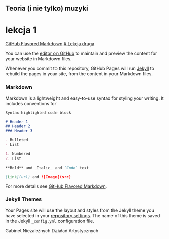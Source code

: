 ## Teoria (i nie tylko) muzyki

# lekcja 1
[GitHub Flavored Markdown](https://guides.github.com/features/mastering-markdown/)
[# Lekcja druga](https://guides.github.com/features/mastering-markdown/)













You can use the [editor on GitHub](https://github.com/raven-wing/gnida-teoria-muzyki/edit/master/index.md) to maintain and preview the content for your website in Markdown files.

Whenever you commit to this repository, GitHub Pages will run [Jekyll](https://jekyllrb.com/) to rebuild the pages in your site, from the content in your Markdown files.

### Markdown

Markdown is a lightweight and easy-to-use syntax for styling your writing. It includes conventions for

```markdown
Syntax highlighted code block

# Header 1
## Header 2
### Header 3

- Bulleted
- List

1. Numbered
2. List

**Bold** and _Italic_ and `Code` text

[Link](url) and ![Image](src)
```

For more details see [GitHub Flavored Markdown](https://guides.github.com/features/mastering-markdown/).

### Jekyll Themes

Your Pages site will use the layout and styles from the Jekyll theme you have selected in your [repository settings](https://github.com/raven-wing/gnida-teoria-muzyki/settings). The name of this theme is saved in the Jekyll `_config.yml` configuration file.


Gabinet Niezależnych Działań Artystycznych
